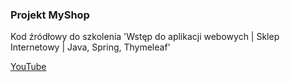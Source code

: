 ### Projekt MyShop 

Kod źródłowy do szkolenia 'Wstęp do aplikacji webowych | Sklep Internetowy | Java, Spring, Thymeleaf' 

[YouTube](https://www.youtube.com/watch?v=XAIUMhDEt20&lc=UgyRIVVEd55-PFgHGv54AaABAg)


